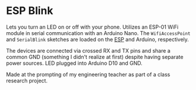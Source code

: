 # ESP Blink

Lets you turn an LED on or off with your phone. Utilizes an ESP-01 WiFi module in serial communication with an Arduino Nano.
The `WifiAccessPoint` and `SerialBlink` sketches are loaded on the [ESP](https://github.com/esp8266/arduino) and Arduino, respectively.

The devices are connected via crossed RX and TX pins and share a common GND (something I didn't realize at first) despite having separate power sources.
LED plugged into Arduino D10 and GND.

Made at the prompting of my engineering teacher as part of a class research project.